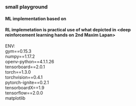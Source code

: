 ### small playground  
#### ML implementation based on <pattern recognation and machine learning>
#### RL implemetation is practical use of what depicted in <deep reinforcement learning hands on 2nd Maxim Lapan>

ENV:  
gym==0.15.3  
numpy==1.17.2  
openv-python==4.1.1.26  
tensorboard==2.0.1  
torch==1.3.0  
torchvision==0.4.1  
pytorch-ignite==0.2.1  
tensorboardX==1.9  
tensorflow==2.0.0  
matplotlib
